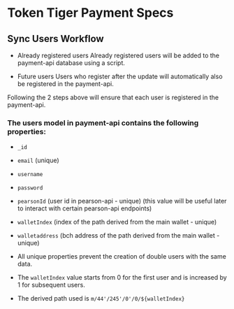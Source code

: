 Token Tiger Payment Specs
================================

Sync Users Workflow
------------------

* Already registered users
Already registered users will be added to the payment-api database using a script.

* Future users
Users who register after the update will automatically also be registered in the payment-api.

Following the 2 steps above will ensure that each user is registered in the payment-api.

### The users model in payment-api contains the following properties:

* `_id`
* `email` (unique)
* `username`
* `password`
* `pearsonId` (user id in pearson-api - unique) (this value will be useful later to interact with certain pearson-api endpoints)
* `walletIndex` (index of the path derived from the main wallet - unique)
* `walletaddress` (bch address of the path derived from the main wallet - unique)

* All unique properties prevent the creation of double users with the same data.
* The `walletIndex` value starts from 0 for the first user and is increased by 1 for subsequent users.
* The derived path used is `m/44'/245'/0'/0/${walletIndex}`


